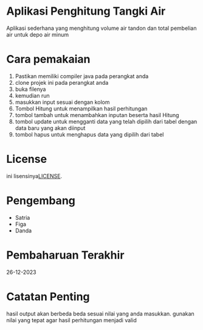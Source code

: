 # Aplikasi Penghitung Tangki Air 
Aplikasi sederhana yang menghitung volume air tandon dan total pembelian air untuk depo air minum

# Cara pemakaian 
1. Pastikan memiliki compiler java pada perangkat anda
2. clone projek ini pada perangkat anda
3. buka filenya 
4. kemudian run 
5. masukkan input sesuai dengan kolom 
6. Tombol Hitung untuk menampilkan hasil perhitungan
7. tombol tambah untuk menambahkan inputan beserta hasil Hitung
8. tombol update untuk mengganti data yang telah dipilih dari tabel dengan data baru yang akan diinput
9. tombol hapus untuk menghapus data yang dipilih dari tabel 

# License
ini lisensinya[LICENSE](LICENSE).

# Pengembang 
- Satria
- Figa
- Danda

# Pembaharuan Terakhir
26-12-2023

# Catatan Penting
hasil output akan berbeda beda sesuai nilai yang anda masukkan. gunakan nilai yang tepat agar hasil perhitungan menjadi valid
